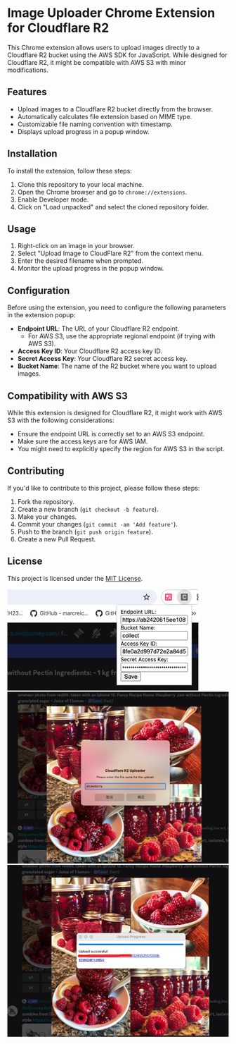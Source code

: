 # Image Uploader Chrome Extension for Cloudflare R2

This Chrome extension allows users to upload images directly to a Cloudflare R2 bucket using the AWS SDK for JavaScript. While designed for Cloudflare R2, it might be compatible with AWS S3 with minor modifications.

## Features

- Upload images to a Cloudflare R2 bucket directly from the browser.
- Automatically calculates file extension based on MIME type.
- Customizable file naming convention with timestamp.
- Displays upload progress in a popup window.

## Installation

To install the extension, follow these steps:

1. Clone this repository to your local machine.
2. Open the Chrome browser and go to `chrome://extensions`.
3. Enable Developer mode.
4. Click on "Load unpacked" and select the cloned repository folder.

## Usage

1. Right-click on an image in your browser.
2. Select "Upload Image to CloudFlare R2" from the context menu.
3. Enter the desired filename when prompted.
4. Monitor the upload progress in the popup window.

## Configuration

Before using the extension, you need to configure the following parameters in the extension popup:

- **Endpoint URL**: The URL of your Cloudflare R2 endpoint.
  - For AWS S3, use the appropriate regional endpoint (if trying with AWS S3).
- **Access Key ID**: Your Cloudflare R2 access key ID.
- **Secret Access Key**: Your Cloudflare R2 secret access key.
- **Bucket Name**: The name of the R2 bucket where you want to upload images.

## Compatibility with AWS S3

While this extension is designed for Cloudflare R2, it might work with AWS S3 with the following considerations:
- Ensure the endpoint URL is correctly set to an AWS S3 endpoint.
- Make sure the access keys are for AWS IAM.
- You might need to explicitly specify the region for AWS S3 in the script.

## Contributing

If you'd like to contribute to this project, please follow these steps:

1. Fork the repository.
2. Create a new branch (`git checkout -b feature`).
3. Make your changes.
4. Commit your changes (`git commit -am 'Add feature'`).
5. Push to the branch (`git push origin feature`).
6. Create a new Pull Request.

## License

This project is licensed under the [MIT License](LICENSE).

![](image/3591716273963_.pic.jpg)
![](image/3601716274926_.pic.jpg)
![](image/3611716274974_.pic.jpg)
